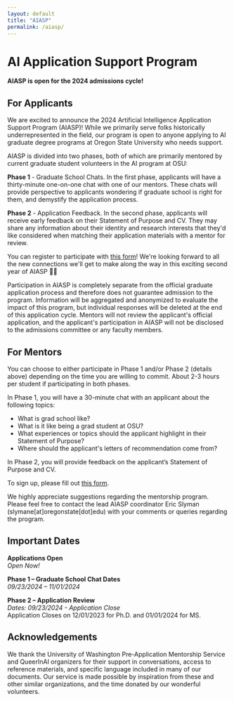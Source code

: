 ```yaml
---
layout: default
title: "AIASP"
permalink: /aiasp/
---
```


# AI Application Support Program

**AIASP is open for the 2024 admissions cycle!**

## For Applicants
We are excited to announce the 2024 Artificial Intelligence Application Support Program (AIASP)! While we primarily serve folks historically underrepresented in the field, our program is open to anyone applying to AI graduate degree programs at Oregon State University who needs support.

AIASP is divided into two phases, both of which are primarily mentored by current graduate student volunteers in the AI program at OSU:

**Phase 1** - Graduate School Chats. In the first phase, applicants will have a thirty-minute one-on-one chat with one of our mentors. These chats will provide perspective to applicants wondering if graduate school is right for them, and demystify the application process.

**Phase 2** - Application Feedback. In the second phase, applicants will receive early feedback on their Statement of Purpose and CV. They may share any information about their identity and research interests that they'd like considered when matching their application materials with a mentor for review.

You can register to participate with [this form]([https://forms.gle/yA39fUzVx4gXvrLk9](https://forms.gle/zVvWrNaRttxXhYzs8))! We're looking forward to all the new connections we'll get to make along the way in this exciting second year of AIASP 🎉🎉

Participation in AIASP is completely separate from the official graduate application process and therefore does not guarantee admission to the program. Information will be aggregated and anonymized to evaluate the impact of this program, but individual responses will be deleted at the end of this application cycle. Mentors will not review the applicant's official application, and the applicant's participation in AIASP will not be disclosed to the admissions committee or any faculty members.

## For Mentors

You can choose to either participate in Phase 1 and/or Phase 2 (details above) depending on the time you are willing to commit. About 2-3 hours per student if participating in both phases.

In Phase 1, you will have a 30-minute chat with an applicant about the following topics:
- What is grad school like?
- What is it like being a grad student at OSU?
- What experiences or topics should the applicant highlight in their Statement of Purpose?
- Where should the applicant's letters of recommendation come from?

In Phase 2, you will provide feedback on the applicant’s Statement of Purpose and CV.

To sign up, please fill out [this form](https://forms.gle/zLdufYCVJ7eQTxfb8). 

We highly appreciate suggestions regarding the mentorship program. Please feel free to contact the lead AIASP coordinator Eric Slyman (slymane[at]oregonstate[dot]edu) with your comments or queries regarding the program.

## Important Dates

**Applications Open** \
*Open Now!*

**Phase 1 – Graduate School Chat Dates** \
*09/23/2024 – 11/01/2024*

**Phase 2 – Application Review** \
*Dates: 09/23/2024 - Application Close* \
Application Closes on 12/01/2023 for Ph.D. and 01/01/2024 for MS.

## Acknowledgements 

We thank the University of Washington Pre-Application Mentorship Service and QueerInAI organizers for their support in conversations, access to reference materials, and specific language included in many of our documents. Our service is made possible by inspiration from these and other similar organizations, and the time donated by our wonderful volunteers.
